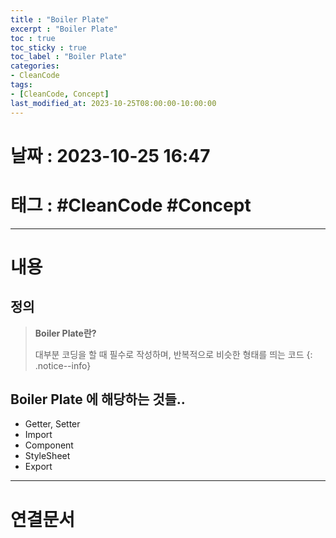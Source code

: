 ```yaml
---
title : "Boiler Plate"
excerpt : "Boiler Plate"
toc : true
toc_sticky : true
toc_label : "Boiler Plate"
categories:
- CleanCode
tags:
- [CleanCode, Concept]
last_modified_at: 2023-10-25T08:00:00-10:00:00
---
```


# 날짜 : 2023-10-25 16:47

# 태그 : #CleanCode #Concept
---

# 내용

## 정의
> **Boiler Plate란?**
>
> 대부분 코딩을 할 때 필수로 작성하며, 반복적으로 비슷한 형태를 띄는 코드
{: .notice--info}

## Boiler Plate 에 해당하는 것들..
- Getter, Setter
- Import
- Component
- StyleSheet
- Export

---

# 연결문서
